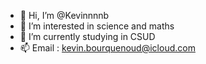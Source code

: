 - 👋 Hi, I’m @Kevinnnnb
- 👀 I’m interested in science and maths
- 🌱 I’m currently studying in CSUD
- 📫 Email : kevin.bourquenoud@icloud.com

<!---
Kevinnnnb/Kevinnnnb is a ✨ special ✨ repository because its `README.md` (this file) appears on your GitHub profile.
You can click the Preview link to take a look at your changes.
--->
